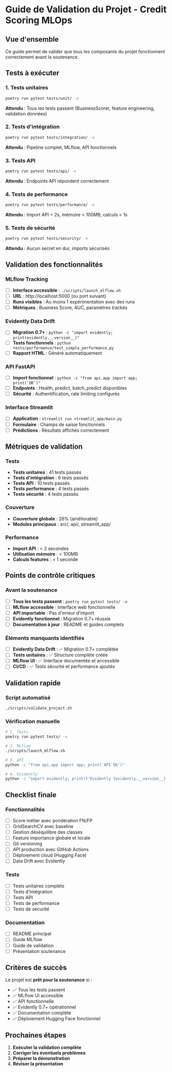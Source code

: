 # Guide de Validation du Projet - Credit Scoring MLOps

## Vue d'ensemble

Ce guide permet de valider que tous les composants du projet fonctionnent correctement avant la soutenance.

## Tests à exécuter

### 1. Tests unitaires

```bash
poetry run pytest tests/unit/ -v
```

**Attendu** : Tous les tests passent (BusinessScorer, feature engineering, validation données)

### 2. Tests d'intégration

```bash
poetry run pytest tests/integration/ -v
```

**Attendu** : Pipeline complet, MLflow, API fonctionnels

### 3. Tests API

```bash
poetry run pytest tests/api/ -v
```

**Attendu** : Endpoints API répondent correctement

### 4. Tests de performance

```bash
poetry run pytest tests/performance/ -v
```

**Attendu** : Import API < 2s, mémoire < 100MB, calculs < 1s

### 5. Tests de sécurité

```bash
poetry run pytest tests/security/ -v
```

**Attendu** : Aucun secret en dur, imports sécurisés

## Validation des fonctionnalités

### MLflow Tracking

- [ ] **Interface accessible** : `./scripts/launch_mlflow.sh`
- [ ] **URL** : http://localhost:5000 (ou port suivant)
- [ ] **Runs visibles** : Au moins 1 expérimentation avec des runs
- [ ] **Métriques** : Business Score, AUC, paramètres trackés

### Evidently Data Drift

- [ ] **Migration 0.7+** : `python -c "import evidently; print(evidently.__version__)"`
- [ ] **Tests fonctionnels** : `python tests/performance/test_simple_performance.py`
- [ ] **Rapport HTML** : Généré automatiquement

### API FastAPI

- [ ] **Import fonctionnel** : `python -c "from api.app import app; print('OK')"`
- [ ] **Endpoints** : Health, predict, batch_predict disponibles
- [ ] **Sécurité** : Authentification, rate limiting configurés

### Interface Streamlit

- [ ] **Application** : `streamlit run streamlit_app/main.py`
- [ ] **Formulaire** : Champs de saisie fonctionnels
- [ ] **Prédictions** : Résultats affichés correctement

## Métriques de validation

### Tests

- **Tests unitaires** : 41 tests passés
- **Tests d'intégration** : 6 tests passés
- **Tests API** : 10 tests passés
- **Tests performance** : 4 tests passés
- **Tests sécurité** : 4 tests passés

### Couverture

- **Couverture globale** : 26% (améliorable)
- **Modules principaux** : src/, api/, streamlit_app/

### Performance

- **Import API** : < 2 secondes
- **Utilisation mémoire** : < 100MB
- **Calculs features** : < 1 seconde

## Points de contrôle critiques

### Avant la soutenance

- [ ] **Tous les tests passent** : `poetry run pytest tests/ -v`
- [ ] **MLflow accessible** : Interface web fonctionnelle
- [ ] **API importable** : Pas d'erreur d'import
- [ ] **Evidently fonctionnel** : Migration 0.7+ réussie
- [ ] **Documentation à jour** : README et guides complets

### Éléments manquants identifiés

- [ ] **Evidently Data Drift** : ✅ Migration 0.7+ complétée
- [ ] **Tests unitaires** : ✅ Structure complète créée
- [ ] **MLflow UI** : ✅ Interface documentée et accessible
- [ ] **CI/CD** : ✅ Tests sécurité et performance ajoutés

## Validation rapide

### Script automatisé

```bash
./scripts/validate_project.sh
```

### Vérification manuelle

```bash
# 1. Tests
poetry run pytest tests/ -v

# 2. MLflow
./scripts/launch_mlflow.sh

# 3. API
python -c "from api.app import app; print('API OK')"

# 4. Evidently
python -c "import evidently; print(f'Evidently {evidently.__version__}')"
```

## Checklist finale

### Fonctionnalités

- [ ] Score métier avec pondération FN/FP
- [ ] GridSearchCV avec baseline
- [ ] Gestion déséquilibre des classes
- [ ] Feature importance globale et locale
- [ ] Git versioning
- [ ] API production avec GitHub Actions
- [ ] Déploiement cloud (Hugging Face)
- [ ] Data Drift avec Evidently

### Tests

- [ ] Tests unitaires complets
- [ ] Tests d'intégration
- [ ] Tests API
- [ ] Tests de performance
- [ ] Tests de sécurité

### Documentation

- [ ] README principal
- [ ] Guide MLflow
- [ ] Guide de validation
- [ ] Présentation soutenance

## Critères de succès

Le projet est **prêt pour la soutenance** si :

- ✅ Tous les tests passent
- ✅ MLflow UI accessible
- ✅ API fonctionnelle
- ✅ Evidently 0.7+ opérationnel
- ✅ Documentation complète
- ✅ Déploiement Hugging Face fonctionnel

## Prochaines étapes

1. **Exécuter la validation complète**
2. **Corriger les éventuels problèmes**
3. **Préparer la démonstration**
4. **Réviser la présentation**
